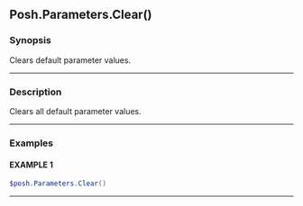 Posh.Parameters.Clear()
-----------------------




### Synopsis
Clears default parameter values.



---


### Description

Clears all default parameter values.



---


### Examples
#### EXAMPLE 1
```PowerShell
$posh.Parameters.Clear()
```



---
